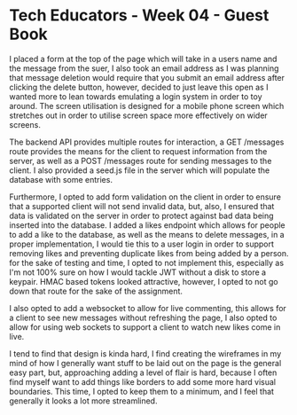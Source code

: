 # Tech Educators - Week 04 - Guest Book

I placed a form at the top of the page which will take in a users name
and the message from the suer, I also took an email address as I was
planning that message deletion would require that you submit an email 
address after clicking the delete button, however, decided to just leave 
this open as I wanted more to lean towards emulating a login system in 
order to toy around. The screen utilisation is designed for a mobile 
phone screen which stretches out in order to utilise screen space more 
effectively on wider screens.

The backend API provides multiple routes for interaction, a GET /messages
route provides the means for the client to request information from the server,
as well as a POST /messages route for sending messages to the client. 
I also provided a seed.js file in the server which will populate the database
with some entries.

Furthermore, I opted to add form validation on the client in order to ensure 
that a supported client will not send invalid data, but, also, I ensured that 
data is validated on the server in order to protect against bad data being 
inserted into 
the database.
I added a likes endpoint which allows for people to add a like to the database, 
as well as the means to delete messages, in a proper implementation, I would tie 
this to a user login in order to support removing likes and preventing duplicate 
likes from being added by a person. for the sake of testing and time, I opted to 
not implement this, especially as I'm not 100% sure on how I would tackle JWT 
without a disk to store a keypair.
HMAC based tokens looked attractive, however, I opted to not go down that route 
for the sake of the assignment.


I also opted to add a websocket to allow for live commenting, this allows for a 
client to see new messages without refreshing the page, I also opted to allow 
for using web sockets to support a client to watch new likes come in live. 

I tend to find that design is kinda hard, I find creating the wireframes in my 
mind of how I generally want stuff to be laid out on the page is the general easy 
part, but, approaching adding a level of flair is hard, because I often find myself
want to add things like borders to add some more hard visual boundaries. This time,
I opted to keep them to a minimum, and I feel that generally it looks a lot more
streamlined.

